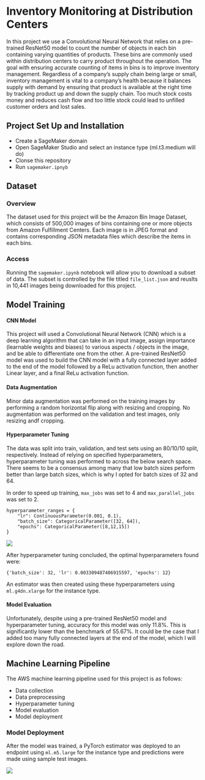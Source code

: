# Inventory Monitoring at Distribution Centers
In this project we use a Convolutional Neural Network that relies on a pre-trained ResNet50 model to count the number of objects in each bin containing varying quantities of products.  These bins are commonly used within distribution centers to carry product throughout the operation.  The goal with ensuring accurate counting of items in bins is to improve inventory management.  Regardless of a company’s supply chain being large or small, inventory management is vital to a company’s health because it balances supply with demand by ensuring that product is available at the right time by tracking product up and down the supply chain.  Too much stock costs money and reduces cash flow and too little stock could lead to unfilled customer orders and lost sales.


## Project Set Up and Installation
- Create a SageMaker domain
- Open SageMaker Studio and select an instance type (ml.t3.medium will do)
- Clonse this repository
- Run `sagemaker.ipnyb`

## Dataset

### Overview
The dataset used for this project will be the Amazon Bin Image Dataset, which consists of 500,000 images of bins containing one or more objects from Amazon Fulfillment Centers.  Each image is in JPEG format and contains corresponding JSON metadata files which describe the items in each bins.  

### Access
Running the `sagemaker.ipynb` notebook will allow you to download a subset of data.  The subset is controlled by the file titled `file_list.json` and reuslts in 10,441 images being downloaded for this project.

## Model Training

#### CNN Model
This project will used a Convolutional Neural Network (CNN) which is a deep learning algorithm that can take in an input image, assign importance (learnable weights and biases) to various aspects / objects in the image, and be able to differentiate one from the other.  A pre-trained ResNet50 model was used to build the CNN model with a fully connected layer added to the end of the model followed by a ReLu activation function, then another Linear layer, and a final ReLu activation function.


#### Data Augmentation
Minor data augmentation was performed on the training images by performing a random horizontal flip along with resizing and cropping.  No augmentation was performed on the validation and test images, only resizing andf cropping.


#### Hyperparameter Tuning
The data was split into train, validation, and test sets using an 80/10/10 split, respectively.  Instead of relying on specified hyperparameters, hyperparameter tuning was performed to across the below search space.  There seems to be a consensus among many that low batch sizes perform better than large batch sizes, which is why I opted for batch sizes of 32 and 64.

In order to speed up training, `max_jobs` was set to 4 and `max_parallel_jobs` was set to 2.

```
hyperparameter_ranges = {
    "lr": ContinuousParameter(0.001, 0.1),
    "batch_size": CategoricalParameter([32, 64]),
    "epochs": CategoricalParameter([8,12,15])
}
```

![](https://github.com/emoreno-hub/Inventory_Monitoring_Project/blob/main/screenshots/Training_jobs.PNG)

After hyperparameter tuning concluded, the optimal hyperparameters found were:
```
{'batch_size': 32, 'lr': 0.003309487406915597, 'epochs': 12}
```

An estimator was then created using these hyperparameters using `ml.g4dn.xlarge` for the instance type.

#### Model Evaluation
Unfortunately, despite using a pre-trained ResNet50 model and hyperparameter tuning, accuracy for this model was only 11.8%.  This is significantly lower than the benchmark of 55.67%.  It could be the case that I added too many fully connected layers at the end of the model, which I will explore down the road.

## Machine Learning Pipeline
The AWS machine learning pipeline used for this project is as follows:
- Data collection
- Data preprocessing
- Hyperparameter tuning
- Model evaluation
- Model deployment

### Model Deployment

After the model was trained, a PyTorch estimator was deployed to an endpoint using `ml.m5.large` for the instance type and predictions were made using sample test images.

![](https://github.com/emoreno-hub/Inventory_Monitoring_Project/blob/main/screenshots/Prediction.PNG)
